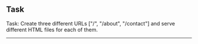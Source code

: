 ## Task

Task: Create three different URLs ["/", "/about", "/contact"] and serve different HTML files for each of them.

--- 
